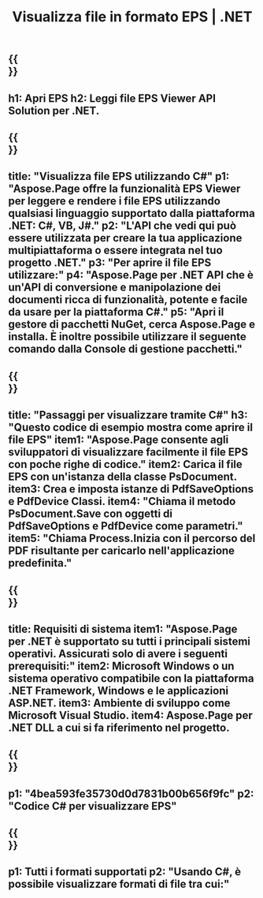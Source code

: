 ﻿---
translation: true
template: /_templates/_viewer-child-net.md
title: Visualizza file in formato EPS | .NET
url: /net/viewer/eps/
description: Apri per visualizzare i file EPS. Codice sorgente C# per caricare, eseguire il rendering e visualizzare documenti EPS su piattaforma .NET Framework, Windows e applicazioni ASP.NET.
informat: EPS
otherformats: XPS PS
---

{{<section banner>}}
---
h1: Apri EPS
h2: Leggi file EPS Viewer API Solution per .NET.
---

{{<section overview>}}
---
title: "Visualizza file EPS utilizzando C#"
p1: "Aspose.Page offre la funzionalità EPS Viewer per leggere e rendere i file EPS utilizzando qualsiasi linguaggio supportato dalla piattaforma .NET: C#, VB, J#."
p2: "L'API che vedi qui può essere utilizzata per creare la tua applicazione multipiattaforma o essere integrata nel tuo progetto .NET."
p3: "Per aprire il file EPS utilizzare:"
p4: "Aspose.Page per .NET API che è un'API di conversione e manipolazione dei documenti ricca di funzionalità, potente e facile da usare per la piattaforma C#."
p5: "Apri il gestore di pacchetti NuGet, cerca Aspose.Page e installa. È inoltre possibile utilizzare il seguente comando dalla Console di gestione pacchetti."
---

{{<section feature1>}}
---
title: "Passaggi per visualizzare tramite C#"
h3: "Questo codice di esempio mostra come aprire il file EPS"
item1: "Aspose.Page consente agli sviluppatori di visualizzare facilmente il file EPS con poche righe di codice."
item2: Carica il file EPS con un'istanza della classe PsDocument.
item3: Crea e imposta istanze di PdfSaveOptions e PdfDevice Classi.
item4: "Chiama il metodo PsDocument.Save con oggetti di PdfSaveOptions e PdfDevice come parametri."
item5: "Chiama Process.Inizia con il percorso del PDF risultante per caricarlo nell'applicazione predefinita."
---

{{<section feature2>}}
---
title: Requisiti di sistema
item1: "Aspose.Page per .NET è supportato su tutti i principali sistemi operativi. Assicurati solo di avere i seguenti prerequisiti:"
item2: Microsoft Windows o un sistema operativo compatibile con la piattaforma .NET Framework, Windows e le applicazioni ASP.NET.
item3: Ambiente di sviluppo come Microsoft Visual Studio.
item4: Aspose.Page per .NET DLL a cui si fa riferimento nel progetto.
---

{{<section gist>}}
---
p1: "4bea593fe35730d0d7831b00b656f9fc"
p2: "Codice C# per visualizzare EPS"
---

{{<section otherformats>}}
---
p1: Tutti i formati supportati
p2: "Usando C#, è possibile visualizzare formati di file tra cui:"
---

